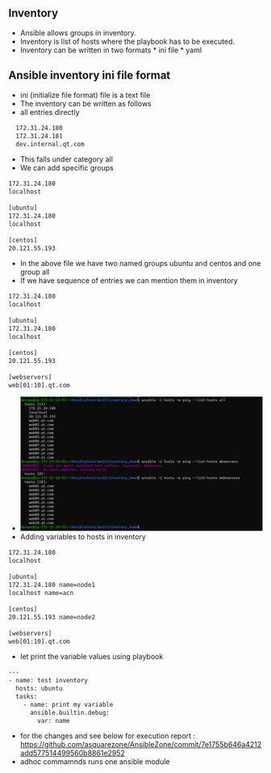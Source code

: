 ## Inventory

* Ansible allows groups in inventory.
* Inventory is list of hosts where the playbook has to be executed.
* Inventory can be written in two formats
       * ini file
       * yaml 

## Ansible inventory ini file format
 
* ini (initialize file format) file is a text file
* The inventory can be written as follows
* all entries directly 

```
  172.31.24.180
  172.31.24.181
  dev.internal.qt.com

```
* This falls under category all
* We can add specific groups
  
```
172.31.24.180
localhost

[ubuntu]
172.31.24.180
localhost

[centos]
20.121.55.193

```

* In the above file we have two named groups ubuntu and centos and one group all
* If we have sequence of entries we can mention them in inventory

```
172.31.24.180
localhost

[ubuntu]
172.31.24.180
localhost

[centos]
20.121.55.193

[webservers]
web[01:10].qt.com

```

* ![preview](images/a128.png)
* Adding variables to hosts in inventory
  
```
172.31.24.180
localhost

[ubuntu]
172.31.24.180 name=node1
localhost name=acn

[centos]
20.121.55.193 name=node2

[webservers]
web[01:10].qt.com

```

* let print the variable values using playbook

```
---
- name: test inventory
  hosts: ubuntu
  tasks:
    - name: print my variable
      ansible.builtin.debug:
        var: name

```

* for the changes and see below for execution report : https://github.com/asquarezone/AnsibleZone/commit/7e1755b646a4212add577514499560b8861e2952
*  adhoc commamnds runs one ansible module 
  
